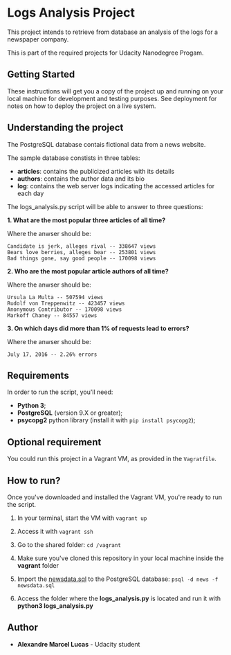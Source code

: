 # Logs Analysis Project

This project intends to retrieve from database an analysis of the logs for a newspaper company.

This is part of the required projects for Udacity Nanodegree Progam.

## Getting Started

These instructions will get you a copy of the project up and running on your local machine for development and testing purposes. See deployment for notes on how to deploy the project on a live system.

## Understanding the project

The PostgreSQL database contais fictional data from a news website.

The sample database constists in three tables:

* **articles**: contains the publicized articles with its details
* **authors**: contains the author data and its bio
* **log**: contains the web server logs indicating the accessed articles for each day

The logs_analysis.py script will be able to answer to three questions:

**1. What are the most popular three articles of all time?**

Where the anwser should be:

	Candidate is jerk, alleges rival -- 338647 views
	Bears love berries, alleges bear -- 253801 views
	Bad things gone, say good people -- 170098 views

**2. Who are the most popular article authors of all time?**

Where the anwser should be:

	Ursula La Multa -- 507594 views
	Rudolf von Treppenwitz -- 423457 views
	Anonymous Contributor -- 170098 views
	Markoff Chaney -- 84557 views

**3. On which days did more than 1% of requests lead to errors?**

Where the anwser should be:

	July 17, 2016 -- 2.26% errors

## Requirements

In order to run the script, you'll need:

* **Python 3**;
* **PostgreSQL** (version 9.X or greater);
* **psycopg2** python library (install it with `pip install psycopg2`);

## Optional requirement

You could run this project in a Vagrant VM, as provided in the `Vagratfile`.

## How to run?

Once you've downloaded and installed the Vagrant VM, you're ready to run the script.

1. In your terminal, start the VM with `vagrant up`

2. Access it with `vagrant ssh`

3. Go to the shared folder: `cd /vagrant`

4. Make sure you've cloned this repository in your local machine inside the **vagrant** folder

5. Import the [newsdata.sql](https://d17h27t6h515a5.cloudfront.net/topher/2016/August/57b5f748_newsdata/newsdata.zip) to the PostgreSQL database: `psql -d news -f newsdata.sql`

6. Access the folder where the **logs_analysis.py** is located and run it with **python3 logs_analysis.py**

## Author

* **Alexandre Marcel Lucas** - Udacity student
